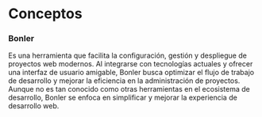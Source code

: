 # Conceptos

### Bonler 
Es una herramienta que facilita la configuración, gestión y despliegue de proyectos web modernos. Al integrarse con tecnologías actuales y ofrecer una interfaz de usuario amigable, Bonler busca optimizar el flujo de trabajo de desarrollo y mejorar la eficiencia en la administración de proyectos. Aunque no es tan conocido como otras herramientas en el ecosistema de desarrollo, Bonler se enfoca en simplificar y mejorar la experiencia de desarrollo web.
